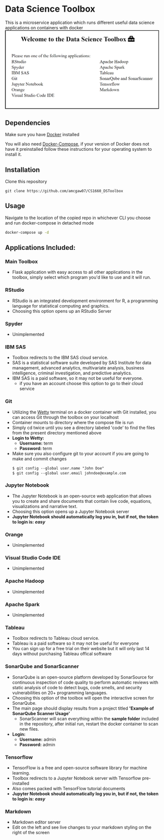 # Data Science Toolbox

This is a microservice application which runs different useful data science applications on containers with docker
![alt text](datasciencetoolbox.png)
## Dependencies
 Make sure you have [Docker](https://docs.docker.com/get-docker/) installed
 
You will also need [Docker-Compose](https://docs.docker.com/compose/install/), if your version of Docker does not have it preinstalled follow these instructions for your operating system to install it.
## Installation

Clone this repository

```git
git clone https://github.com/amcgaw07/CS1660_DSToolbox
```

## Usage
Navigate to the location of the copied repo in whichever CLI you choose and run docker-compose in detached mode
```bash
docker-compose up -d
```
## Applications Included:
### Main Toolbox
* Flask application with easy access to all other applications in the toolbox, simply select which program you'd like to use and it will run.
### RStudio
* RStudio is an integrated development environment for R, a programming language for statistical computing and graphics.
* Choosing this option opens up an RStudio Server 
### Spyder
* Unimplemented
### IBM SAS
* Toolbox redirects to the IBM SAS cloud service. 
* SAS is a statistical software suite developed by SAS Institute for data management, advanced analytics, multivariate analysis, business intelligence, criminal investigation, and predictive analytics.
* IBM SAS is a paid software, so it may not be useful for everyone.
	* if you have an account choose this option to go to their cloud service
### Git
* Utilizing the [Wetty](https://hub.docker.com/r/krishnasrinivas/wetty/) terminal on a docker container with Git installed, you can access Git through  the toolbox on your localhost
* Container mounts to directory where the compose file is run
* Simply cd twice until you see a directory labeled 'code' to find the files from the present directory mentioned above
* **Login to Wetty:** 
	* **Username:** term
	* **Password:** term
* Make sure you also configure git to your account if you are going to make and commit changes
	```git
	$ git config --global user.name "John Doe"
	$ git config --global user.email johndoe@example.com
	```

### Jupyter Notebook
* The Jupyter Notebook is an open-source web application that allows you to create and share documents that contain live code, equations, visualizations and narrative text.
* Choosing this option opens up a Jupyter Notebook server
* **Jupyter Notebook should automatically log you in, but if not, the token to login is:** ***easy***
### Orange
* Unimplemented
### Visual Studio Code IDE
* Unimplemented
### Apache Hadoop
* Unimplemented
### Apache Spark
* Unimplemented
### Tableau
* Toolbox redirects to Tableau cloud service.
* Tableau is a paid software so it may not be useful for everyone
* You can sign up for a free trial on their website but it will only last 14 days without purchasing Tableau offical software
### SonarQube and SonarScanner
* SonarQube is an open-source platform developed by SonarSource for continuous inspection of code quality to perform automatic reviews with static analysis of code to detect bugs, code smells, and security vulnerabilities on 20+ programming languages.
* Choosing this option of the toolbox will open the interactive screen for SonarQube.
* The main page should display results from a project titled **'Example of SonarQube Scanner Usage'**
	* SonarScanner will scan everything within the **sample folder** included in the repository, after initial run, restart the docker container to scan new files.
* **Login:** 
	* **Username:** admin 
	* **Password:** admin
### Tensorflow
* TensorFlow is a free and open-source software library for machine learning.
* Toolbox redirects to a Jupyter Notebook server with Tensorflow pre-installed
* Also comes packed with TensorFlow tutorial documents
* **Jupyter Notebook should automatically log you in, but if not, the token to login is:** ***easy***
### Markdown
* Markdown editor server
* Edit on the left and see live changes to your markdown styling on the right of the screen
